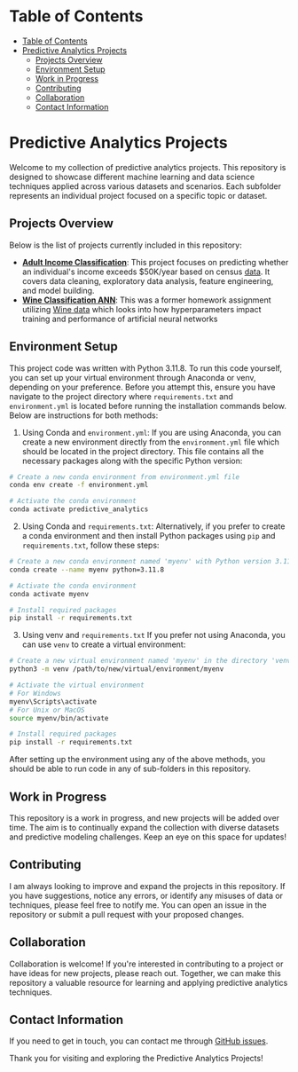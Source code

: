 # Table of Contents
- [Table of Contents](#table-of-contents)
- [Predictive Analytics Projects](#predictive-analytics-projects)
  - [Projects Overview](#projects-overview)
  - [Environment Setup](#environment-setup)
  - [Work in Progress](#work-in-progress)
  - [Contributing](#contributing)
  - [Collaboration](#collaboration)
  - [Contact Information](#contact-information)

# Predictive Analytics Projects

Welcome to my collection of predictive analytics projects. This repository is designed to showcase different machine learning and data science techniques applied across various datasets and scenarios. Each subfolder represents an individual project focused on a specific topic or dataset.

## Projects Overview

Below is the list of projects currently included in this repository:

- **[Adult Income Classification](./adult_income_classification)**: This project focuses on predicting whether an individual's income exceeds $50K/year based on census [data](https://archive.ics.uci.edu/dataset/2/adult). It covers data cleaning, exploratory data analysis, feature engineering, and model building.
- **[Wine Classification ANN](./wine_classification_ann)**: This was a former homework assignment utilizing [Wine data](https://archive.ics.uci.edu/dataset/109/wine) which looks into how hyperparameters impact training and performance of artificial neural networks

## Environment Setup

This project code was written with Python 3.11.8. To run this code yourself, you can set up your virtual environment through Anaconda or venv, depending on your preference. Before you attempt this, ensure you have navigate to the project directory where `requirements.txt` and `environment.yml` is located before running the installation commands below. Below are instructions for both methods:

1. Using Conda and `environment.yml`:
If you are using Anaconda, you can create a new environment directly from the `environment.yml` file which should be located in the project directory. This file contains all the necessary packages along with the specific Python version:
```bash
# Create a new conda environment from environment.yml file
conda env create -f environment.yml

# Activate the conda environment
conda activate predictive_analytics
```

2. Using Conda and `requirements.txt`:
Alternatively, if you prefer to create a conda environment and then install Python packages using `pip` and `requirements.txt`, follow these steps:
```bash
# Create a new conda environment named 'myenv' with Python version 3.11.8
conda create --name myenv python=3.11.8

# Activate the conda environment
conda activate myenv

# Install required packages
pip install -r requirements.txt
```

3. Using venv and `requirements.txt`
If you prefer not using Anaconda, you can use `venv` to create a virtual environment:
```bash
# Create a new virtual environment named 'myenv' in the directory 'venv'
python3 -m venv /path/to/new/virtual/environment/myenv

# Activate the virtual environment
# For Windows
myenv\Scripts\activate
# For Unix or MacOS
source myenv/bin/activate

# Install required packages
pip install -r requirements.txt
```
After setting up the environment using any of the above methods, you should be able to run code in any of sub-folders in this repository.

## Work in Progress

This repository is a work in progress, and new projects will be added over time. The aim is to continually expand the collection with diverse datasets and predictive modeling challenges. Keep an eye on this space for updates!

## Contributing

I am always looking to improve and expand the projects in this repository. If you have suggestions, notice any errors, or identify any misuses of data or techniques, please feel free to notify me. You can open an issue in the repository or submit a pull request with your proposed changes.

## Collaboration

Collaboration is welcome! If you're interested in contributing to a project or have ideas for new projects, please reach out. Together, we can make this repository a valuable resource for learning and applying predictive analytics techniques.

## Contact Information

If you need to get in touch, you can contact me through [GitHub issues](https://github.com/Danielr1312/Predictive_Analytics_Projects/issues).

Thank you for visiting and exploring the Predictive Analytics Projects!
